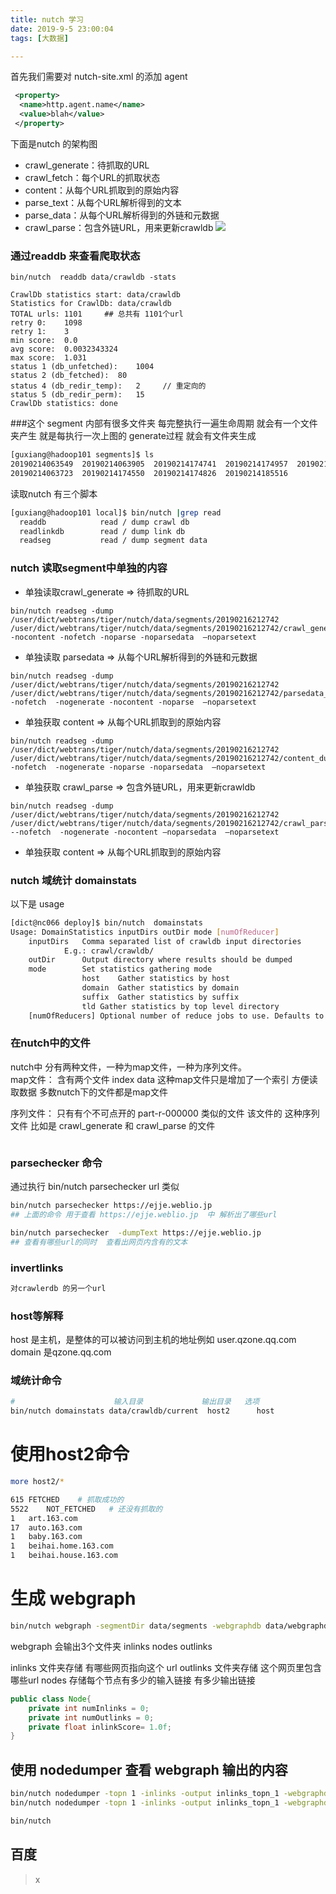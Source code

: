 ```yaml
---
title: nutch 学习
date: 2019-9-5 23:00:04
tags: [大数据]

---
```

首先我们需要对 nutch-site.xml 的添加 agent
```xml
 <property>
  <name>http.agent.name</name>
  <value>blah</value>
 </property>
```

下面是nutch 的架构图
- crawl_generate：待抓取的URL
- crawl_fetch：每个URL的抓取状态
- content：从每个URL抓取到的原始内容
- parse_text：从每个URL解析得到的文本
- parse_data：从每个URL解析得到的外链和元数据
- crawl_parse：包含外链URL，用来更新crawldb
![](http://guxiangflyimagebucket.oss-cn-beijing.aliyuncs.com/imagerepo/20190215101330.png)


###  通过readdb 来查看爬取状态
```
bin/nutch  readdb data/crawldb -stats

CrawlDb statistics start: data/crawldb
Statistics for CrawlDb: data/crawldb
TOTAL urls:	1101     ## 总共有 1101个url
retry 0:	1098
retry 1:	3
min score:	0.0
avg score:	0.0032343324
max score:	1.031
status 1 (db_unfetched):	1004
status 2 (db_fetched):	80
status 4 (db_redir_temp):	2     // 重定向的
status 5 (db_redir_perm):	15
CrawlDb statistics: done
```

###这个 segment 内部有很多文件夹
每完整执行一遍生命周期 就会有一个文件夹产生  就是每执行一次上图的 generate过程 就会有文件夹生成
```bash
[guxiang@hadoop101 segments]$ ls 
20190214063549  20190214063905  20190214174741  20190214174957  20190214190934
20190214063723  20190214174550  20190214174826  20190214185516
```

读取nutch  有三个脚本
```bash
[guxiang@hadoop101 local]$ bin/nutch |grep read
  readdb            read / dump crawl db
  readlinkdb        read / dump link db
  readseg           read / dump segment data
```

### nutch 读取segment中单独的内容
- 单独读取crawl_generate  =>  待抓取的URL
```
bin/nutch readseg -dump /user/dict/webtrans/tiger/nutch/data/segments/20190216212742 /user/dict/webtrans/tiger/nutch/data/segments/20190216212742/crawl_generate_dump -nocontent -nofetch -noparse -noparsedata  –noparsetext
```

- 单独读取 parsedata  => 从每个URL解析得到的外链和元数据
```
bin/nutch readseg -dump /user/dict/webtrans/tiger/nutch/data/segments/20190216212742 /user/dict/webtrans/tiger/nutch/data/segments/20190216212742/parsedata_dump  -nofetch  -nogenerate -nocontent -noparse  –noparsetext
```

- 单独获取 content  => 从每个URL抓取到的原始内容
```
bin/nutch readseg -dump /user/dict/webtrans/tiger/nutch/data/segments/20190216212742 /user/dict/webtrans/tiger/nutch/data/segments/20190216212742/content_dump  -nofetch  -nogenerate -noparse -noparsedata  –noparsetext
```

- 单独获取 crawl_parse   => 包含外链URL，用来更新crawldb
``` 
bin/nutch readseg -dump /user/dict/webtrans/tiger/nutch/data/segments/20190216212742 /user/dict/webtrans/tiger/nutch/data/segments/20190216212742/crawl_parse_dump  --nofetch  -nogenerate -nocontent –noparsedata  –noparsetext
```

- 单独获取 content  => 从每个URL抓取到的原始内容
### nutch 域统计 domainstats

以下是 usage
```bash
[dict@nc066 deploy]$ bin/nutch  domainstats 
Usage: DomainStatistics inputDirs outDir mode [numOfReducer]
	inputDirs	Comma separated list of crawldb input directories
			E.g.: crawl/crawldb/
	outDir		Output directory where results should be dumped
	mode		Set statistics gathering mode
				host	Gather statistics by host
				domain	Gather statistics by domain
				suffix	Gather statistics by suffix
				tld	Gather statistics by top level directory
	[numOfReducers]	Optional number of reduce jobs to use. Defaults to 1.
```

### 在nutch中的文件
nutch中 分有两种文件，一种为map文件，一种为序列文件。  
map文件： 含有两个文件 index  data   这种map文件只是增加了一个索引 方便读取数据
   多数nutch下的文件都是map文件

序列文件： 只有有个不可点开的 part-r-000000 类似的文件 该文件的
这种序列文件  比如是 crawl_generate 和 crawl_parse 的文件

```

```

### parsechecker 命令
通过执行
bin/nutch parsechecker  url
类似
```bash
bin/nutch parsechecker https://ejje.weblio.jp
## 上面的命令 用于查看 https://ejje.weblio.jp  中 解析出了哪些url

bin/nutch parsechecker  -dumpText https://ejje.weblio.jp
## 查看有哪些url的同时  查看出网页内含有的文本
```

### invertlinks
```bash
对crawlerdb 的另一个url 
```

### host等解释
host 是主机，是整体的可以被访问到主机的地址例如  user.qzone.qq.com
domain 是qzone.qq.com
### 


### 域统计命令
```bash
#                      输入目录             输出目录   选项
bin/nutch domainstats data/crawldb/current  host2      host

```

# 使用host2命令 
```bash
more host2/*

615	FETCHED    # 抓取成功的
5522	NOT_FETCHED   # 还没有抓取的
1	art.163.com
17	auto.163.com
1	baby.163.com
1	beihai.home.163.com
1	beihai.house.163.com

```

#  生成 webgraph
```bash
bin/nutch webgraph -segmentDir data/segments -webgraphdb data/webgraphdb
```
webgraph 会输出3个文件夹
inlinks  nodes  outlinks

inlinks  文件夹存储 有哪些网页指向这个 url
outlinks  文件夹存储  这个网页里包含哪些url
nodes   存储每个节点有多少的输入链接 有多少输出链接
```java
public class Node{
    private int numInlinks = 0;
    private int numOutlinks = 0;
    private float inlinkScore= 1.0f;
}
```


##  使用 nodedumper 查看 webgraph 输出的内容
```bash
bin/nutch nodedumper -topn 1 -inlinks -output inlinks_topn_1 -webgraphdb data/webgraphdb
bin/nutch nodedumper -topn 1 -inlinks -output inlinks_topn_1 -webgraphdb data/webgraphdb
```

```bash
bin/nutch 
```
## 百度

> x